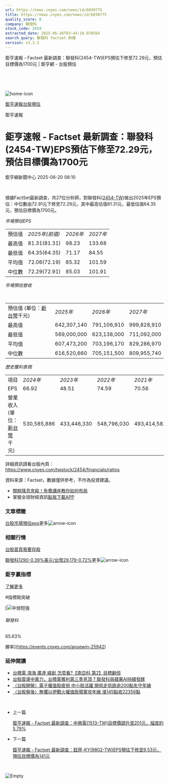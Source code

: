 ```yaml
---
url: https://news.cnyes.com/news/id/6030775
title: https://news.cnyes.com/news/id/6030775
quality_score: 8
company: 聯發科
stock_code: 2454
extracted_date: 2025-06-26T03:44:10.978564
search_query: 聯發科 factset 財報
version: v3.3.3
---
```


鉅亨速報 - Factset 最新調查：聯發科(2454-TW)EPS預估下修至72.29元，預估目標價為1700元 | 鉅亨網 - 台股預估

‌

‌

![home-icon](/assets/icons/breadCrumb/symbol-icon-home.svg)

[鉅亨速報](/news/cat/anue_live)[台股預估](/news/cat/tw_forecast)

鉅亨速報

# 鉅亨速報 - Factset 最新調查：聯發科(2454-TW)EPS預估下修至72.29元，預估目標價為1700元

鉅亨網新聞中心 2025-06-20 08:10

‌

根據FactSet最新調查，共27位分析師，對聯發科([2454-TW](https://www.cnyes.com/twstock/2454))做出2025年EPS預估：中位數由72.91元下修至72.29元，其中最高估值81.31元，最低估值64.35元，預估目標價為1700元。

*市場預估EPS*

|  |  |  |  |
| --- | --- | --- | --- |
| 預估值 | *2025年(前值)* | *2026年* | *2027年* |
| 最高值 | 81.31(81.31) | 98.23 | 133.68 |
| 最低值 | 64.35(64.35) | 71.17 | 84.55 |
| 平均值 | 72.06(72.19) | 85.32 | 101.59 |
| 中位數 | 72.29(72.91) | 85.03 | 101.91 |

*市場預估營收*

‌

|  |  |  |  |
| --- | --- | --- | --- |
| 預估值 (單位：[新台幣](https://invest.cnyes.com/forex/detail/usdtwd)千元) | *2025年* | *2026年* | *2027年* |
| 最高值 | 642,307,140 | 791,106,910 | 999,828,910 |
| 最低值 | 569,000,000 | 623,138,000 | 711,092,000 |
| 平均值 | 607,473,200 | 703,196,170 | 829,286,970 |
| 中位數 | 616,520,660 | 705,151,500 | 809,955,740 |

*歷史獲利表現*

|  |  |  |  |  |
| --- | --- | --- | --- | --- |
| 項目 | *2024年* | *2023年* | *2022年* | *2021年* |
| EPS | 66.92 | 48.51 | 74.59 | 70.56 |
| 營業收入 (單位：[新台幣](https://invest.cnyes.com/forex/detail/usdtwd)千元) | 530,585,886 | 433,446,330 | 548,796,030 | 493,414,582 |

詳細資訊請看台股內頁：  
<https://www.cnyes.com/twstock/2454/financials/ratios>

資料來源：Factset，數據僅供參考，不作為投資建議。

* [關稅降息夾殺！免費講座教你如何布局](https://www.rsc.com.tw/Cnyes_RSC/SeminarBooking2025InvestmentOutlook.aspx?utm_source=anue&utm_medium=usstocks_end)
* 掌握全球財經資訊[點我下載APP](http://www.cnyes.com/app/?utm_source=mweb&utm_medium=HamMenuBanner&utm_campaign=fixed&utm_content=entr)

### 文章標籤

[台股](https://news.cnyes.com/tag/台股 "台股")[市場預估](https://news.cnyes.com/tag/市場預估 "市場預估")[eps](https://news.cnyes.com/tag/eps "eps")更多![arrow-icon](/assets/icons/arrows/arrow-down.svg)

### 相關行情

[台股首頁](https://www.cnyes.com/twstock)[我要存股](https://supr.link/8OHaU)

[聯發科1290-0.39%](https://www.cnyes.com/twstock/2454)[美元/台幣29.179-0.72%](https://invest.cnyes.com/forex/detail/USDTWD)更多![arrow-icon](/assets/icons/arrows/arrow-down.svg)

### 鉅亨贏指標

[了解更多](https://events.cnyes.com/anuewin-25942)

#指標剛突破

[![中弱短強](/assets/icons/win-indicator/short-to-long.svg)

###### 聯發科

65.63%

勝率](https://events.cnyes.com/anuewin-25942)

### 延伸閱讀

* [台積電 鴻海 廣達 緯創 怎麼看?【南亞科 第2】目標翻倍](/news/id/6030340)
* [台股震盪中蓄力，台積電獲利第三季見頂 ? 聯發科與蘋果AI持續發酵](/news/id/6030025)
* [〈台股開盤〉電子權值股疲弱 中小股活躍 開低走低跌逾200點失守年線](/news/id/6029124)
* [〈台股盤後〉無懼以伊戰火權值股領軍攻年線 漲145點收22356點](/news/id/6027861)

‌

* 上一篇

  [鉅亨速報 - Factset 最新調查：中興電(1513-TW)目標價調升至201元，幅度約5.79%](/news/id/6031302)
* 下一篇

  [鉅亨速報 - Factset 最新調查：鈺齊-KY(9802-TW)EPS預估下修至9.53元，預估目標價為141元](/news/id/6030619)

‌

![Empty](/assets/icons/skeleton/empty-image.svg)

‌
